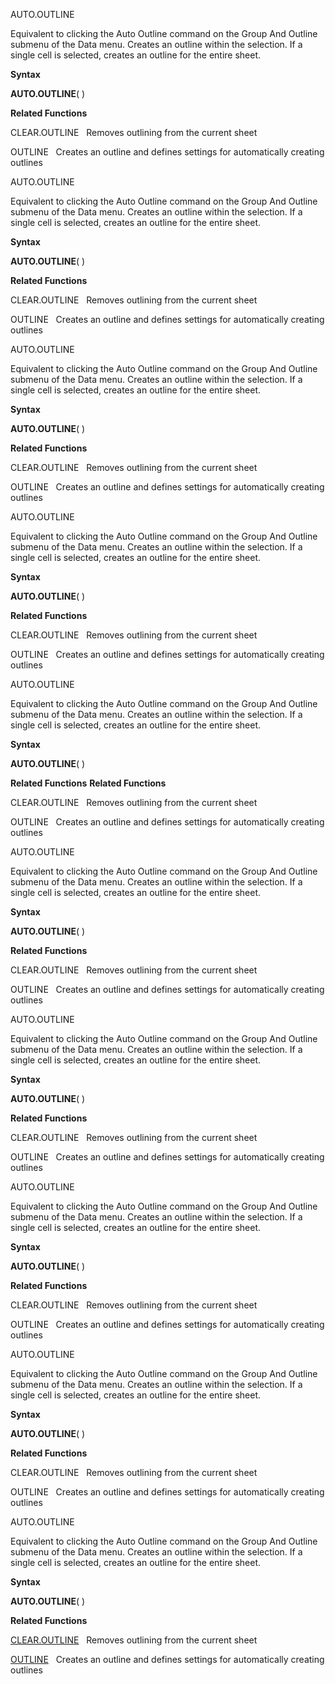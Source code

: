 AUTO.OUTLINE

Equivalent to clicking the Auto Outline command on the Group And Outline
submenu of the Data menu. Creates an outline within the selection. If a
single cell is selected, creates an outline for the entire sheet.

**Syntax**

**AUTO.OUTLINE**( )

**Related Functions**

CLEAR.OUTLINE   Removes outlining from the current sheet

OUTLINE   Creates an outline and defines settings for automatically
creating outlines


AUTO.OUTLINE

Equivalent to clicking the Auto Outline command on the Group And Outline
submenu of the Data menu. Creates an outline within the selection. If a
single cell is selected, creates an outline for the entire sheet.

**Syntax**

**AUTO.OUTLINE**( )

**Related Functions**

CLEAR.OUTLINE   Removes outlining from the current sheet

OUTLINE   Creates an outline and defines settings for automatically
creating outlines


AUTO.OUTLINE

Equivalent to clicking the Auto Outline command on the Group And Outline
submenu of the Data menu. Creates an outline within the selection. If a
single cell is selected, creates an outline for the entire sheet.

**Syntax**

**AUTO.OUTLINE**( )

**Related Functions**

CLEAR.OUTLINE   Removes outlining from the current sheet

OUTLINE   Creates an outline and defines settings for automatically
creating outlines


AUTO.OUTLINE

Equivalent to clicking the Auto Outline command on the Group And Outline
submenu of the Data menu. Creates an outline within the selection. If a
single cell is selected, creates an outline for the entire sheet.

**Syntax**

**AUTO.OUTLINE**( )

**Related Functions**

CLEAR.OUTLINE   Removes outlining from the current sheet

OUTLINE   Creates an outline and defines settings for automatically
creating outlines


AUTO.OUTLINE

Equivalent to clicking the Auto Outline command on the Group And Outline
submenu of the Data menu. Creates an outline within the selection. If a
single cell is selected, creates an outline for the entire sheet.

**Syntax**

**AUTO.OUTLINE**( )

**Related Functions**
**Related Functions**

CLEAR.OUTLINE   Removes outlining from the current sheet

OUTLINE   Creates an outline and defines settings for automatically
creating outlines


AUTO.OUTLINE

Equivalent to clicking the Auto Outline command on the Group And Outline
submenu of the Data menu. Creates an outline within the selection. If a
single cell is selected, creates an outline for the entire sheet.

**Syntax**

**AUTO.OUTLINE**( )

**Related Functions**

CLEAR.OUTLINE   Removes outlining from the current sheet

OUTLINE   Creates an outline and defines settings for automatically
creating outlines


AUTO.OUTLINE

Equivalent to clicking the Auto Outline command on the Group And Outline
submenu of the Data menu. Creates an outline within the selection. If a
single cell is selected, creates an outline for the entire sheet.

**Syntax**

**AUTO.OUTLINE**( )

**Related Functions**

CLEAR.OUTLINE   Removes outlining from the current sheet

OUTLINE   Creates an outline and defines settings for automatically
creating outlines


AUTO.OUTLINE

Equivalent to clicking the Auto Outline command on the Group And Outline
submenu of the Data menu. Creates an outline within the selection. If a
single cell is selected, creates an outline for the entire sheet.

**Syntax**

**AUTO.OUTLINE**( )

**Related Functions**

CLEAR.OUTLINE   Removes outlining from the current sheet

OUTLINE   Creates an outline and defines settings for automatically
creating outlines


AUTO.OUTLINE

Equivalent to clicking the Auto Outline command on the Group And Outline
submenu of the Data menu. Creates an outline within the selection. If a
single cell is selected, creates an outline for the entire sheet.

**Syntax**

**AUTO.OUTLINE**( )

**Related Functions**

CLEAR.OUTLINE   Removes outlining from the current sheet

OUTLINE   Creates an outline and defines settings for automatically
creating outlines


AUTO.OUTLINE

Equivalent to clicking the Auto Outline command on the Group And Outline
submenu of the Data menu. Creates an outline within the selection. If a
single cell is selected, creates an outline for the entire sheet.

**Syntax**

**AUTO.OUTLINE**( )

**Related Functions**

[CLEAR.OUTLINE](CLEAR.OUTLINE.md)   Removes outlining from the current sheet

[OUTLINE](OUTLINE.md)   Creates an outline and defines settings for automatically
creating outlines


